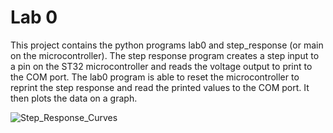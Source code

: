 # Lab 0

This project contains the python programs lab0 and step_response (or main on the microcontroller). 
The step response program creates a step input to a pin on the ST32 microcontroller and reads the voltage output to print to the COM port.
The lab0 program is able to reset the microcontroller to reprint the step response and read the printed values to the COM port. 
It then plots the data on a graph.


 ![Step_Response_Curves](https://github.com/Cadre1/Lab0/assets/55156855/b186885f-167f-4ebc-bbca-5301a4e31b7e)
